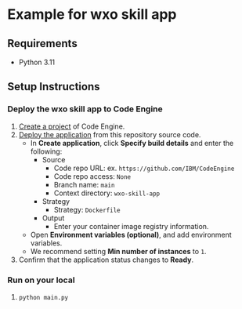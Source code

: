 # Example for wxo skill app

## Requirements
- Python 3.11

## Setup Instructions

### Deploy the wxo skill app to Code Engine

1. [Create a project](https://cloud.ibm.com/docs/codeengine?topic=codeengine-manage-project#create-a-project) of Code Engine.
2. [Deploy the application](https://cloud.ibm.com/docs/codeengine?topic=codeengine-app-source-code) from this repository source code.
   - In **Create application**, click **Specify build details** and enter the following:
      - Source
         - Code repo URL: ex. `https://github.com/IBM/CodeEngine`
         - Code repo access: `None`
         - Branch name: `main`
         - Context directory: `wxo-skill-app`
      - Strategy
         - Strategy: `Dockerfile`
      - Output
         - Enter your container image registry information.
   - Open **Environment variables (optional)**, and add environment variables.
   - We recommend setting **Min number of instances** to `1`.
3. Confirm that the application status changes to **Ready**.

### Run on your local

1. `python main.py`